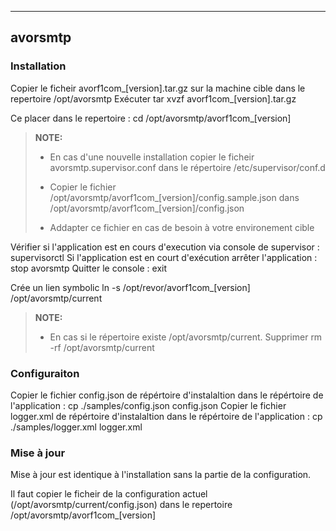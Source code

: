 ----------
avorsmtp 
----------

 
### Installation 
Copier le ficheir avorf1com_[version].tar.gz sur la machine cible dans le repertoire /opt/avorsmtp
Exécuter tar xvzf avorf1com_[version].tar.gz

Ce placer dans le repertoire : cd /opt/avorsmtp/avorf1com_[version]

> **NOTE:**
>
> - En cas d'une nouvelle installation copier le ficheir avorsmtp.supervisor.conf dans le répertoire /etc/supervisor/conf.d
>
> - Copier le fichier /opt/avorsmtp/avorf1com_[version]/config.sample.json dans /opt/avorsmtp/avorf1com_[version]/config.json
> - Addapter ce fichier en cas de besoin à votre environement cible


Vérifier si l'application est en cours d'execution via console de supervisor : supervisorctl
Si l'application est en court d'exécution arrêter l'application : stop avorsmtp
Quitter le console : exit

Crée un lien symbolic ln -s /opt/revor/avorf1com_[version] /opt/avorsmtp/current 
> **NOTE:**
>
> - En cas si le répertoire existe /opt/avorsmtp/current. Supprimer rm -rf /opt/avorsmtp/current

### Configuraiton
Copier le fichier config.json de répértoire d'instalaltion dans le répértoire de l'application : cp ./samples/config.json config.json
Copier le fichier logger.xml de répértoire d'instalaltion dans le répértoire de l'application : cp ./samples/logger.xml logger.xml


### Mise à jour 
Mise à jour est identique à l'installation sans la partie de la configuration.

Il faut copier le ficheir de la configuration actuel (/opt/avorsmtp/current/config.json) dans le repertoire /opt/avorsmtp/avorf1com_[version] 






